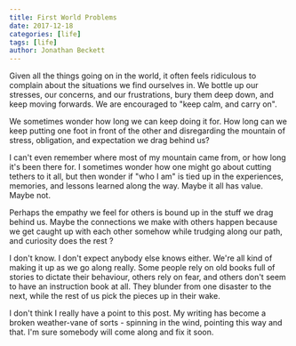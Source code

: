 ```yaml
---
title: First World Problems
date: 2017-12-18
categories: [life]
tags: [life]
author: Jonathan Beckett
---
```


Given all the things going on in the world, it often feels ridiculous to complain about the situations we find ourselves in. We bottle up our stresses, our concerns, and our frustrations, bury them deep down, and keep moving forwards. We are encouraged to "keep calm, and carry on".

We sometimes wonder how long we can keep doing it for. How long can we keep putting one foot in front of the other and disregarding the mountain of stress, obligation, and expectation we drag behind us?

I can't even remember where most of my mountain came from, or how long it's been there for. I sometimes wonder how one might go about cutting tethers to it all, but then wonder if "who I am" is tied up in the experiences, memories, and lessons learned along the way. Maybe it all has value. Maybe not.

Perhaps the empathy we feel for others is bound up in the stuff we drag behind us. Maybe the connections we make with others happen because we get caught up with each other somehow while trudging along our path, and curiosity does the rest ?

I don't know. I don't expect anybody else knows either. We're all kind of making it up as we go along really. Some people rely on old books full of stories to dictate their behaviour, others rely on fear, and others don't seem to have an instruction book at all. They blunder from one disaster to the next, while the rest of us pick the pieces up in their wake.

I don't think I really have a point to this post. My writing has become a broken weather-vane of sorts - spinning in the wind, pointing this way and that. I'm sure somebody will come along and fix it soon.